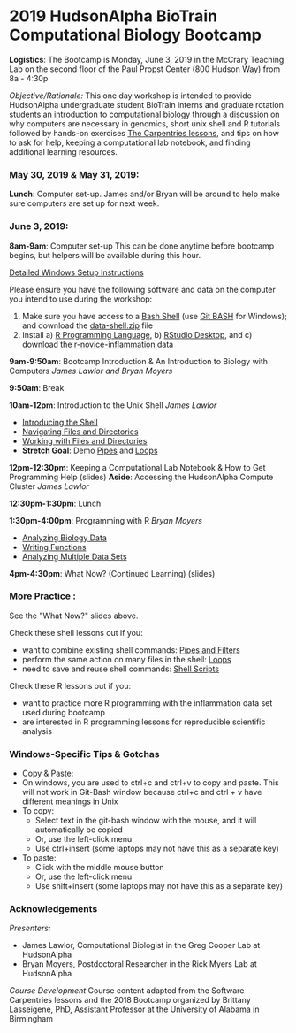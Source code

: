 # 2019 HudsonAlpha BioTrain Computational Biology Bootcamp
**Logistics**: The Bootcamp is Monday, June 3, 2019 in the McCrary Teaching Lab on the second floor of the Paul Propst Center (800 Hudson Way) from 8a - 4:30p

*Objective/Rationale:* This one day workshop is intended to provide HudsonAlpha undergraduate student BioTrain interns and graduate rotation students an introduction to computational biology through a discussion on why computers are necessary in genomics, short unix shell and R tutorials followed by hands-on exercises [The Carpentries lessons](https://carpentries.org/), and tips on how to ask for help, keeping a computational lab notebook, and finding additional learning resources. 



### May 30, 2019 & May 31, 2019:
**Lunch**: Computer set-up. James and/or Bryan will be around to help make sure computers are set up for next week.

### June 3, 2019:

**8am-9am**: Computer set-up This can be done anytime before bootcamp begins, but helpers will be available during this hour.

[Detailed Windows Setup Instructions](windows.html)

Please ensure you have the following software and data on the computer you intend to use during the workshop:
1. Make sure you have access to a [Bash Shell](http://swcarpentry.github.io/shell-novice/setup.html) (use [Git BASH](https://gitforwindows.org/) for Windows); and download the [data-shell.zip](http://swcarpentry.github.io/shell-novice/setup.html) file
2. Install a) [R Programming Language](https://cloud.r-project.org/), b) [RStudio Desktop](https://www.rstudio.com/products/rstudio/download/#download), and c) download the [r-novice-inflammation](https://swcarpentry.github.io/r-novice-inflammation/setup.html) data


**9am-9:50am**: Bootcamp Introduction & An Introduction to Biology with Computers
*James Lawlor and Bryan Moyers*

**9:50am**: Break

**10am-12pm**: Introduction to the Unix Shell
*James Lawlor*

* [Introducing the Shell](http://swcarpentry.github.io/shell-novice/01-intro/)
* [Navigating Files and Directories](http://swcarpentry.github.io/shell-novice/02-filedir/)
* [Working with Files and Directories](http://swcarpentry.github.io/shell-novice/03-create/)
* **Stretch Goal**: Demo [Pipes](http://swcarpentry.github.io/shell-novice/04-pipefilter/index.html) and [Loops](http://swcarpentry.github.io/shell-novice/05-loop/index.html)

**12pm-12:30pm**: Keeping a Computational Lab Notebook & How to Get Programming Help (slides)
**Aside**: Accessing the HudsonAlpha Compute Cluster
*James Lawlor*

**12:30pm-1:30pm**: Lunch

**1:30pm-4:00pm**: Programming with R
*Bryan Moyers*

* [Analyzing Biology Data](http://swcarpentry.github.io/r-novice-inflammation/01-starting-with-data/)
* [Writing Functions](http://swcarpentry.github.io/r-novice-inflammation/02-func-R/)
* [Analyzing Multiple Data Sets](http://swcarpentry.github.io/r-novice-inflammation/03-loops-R/)

**4pm-4:30pm**: What Now? (Continued Learning) (slides)




### More Practice :
See the "What Now?" slides above.

Check these shell lessons out if you:
* want to combine existing shell commands: [Pipes and Filters](http://swcarpentry.github.io/shell-novice/04-pipefilter/index.html)
* perform the same action on many files in the shell: [Loops](http://swcarpentry.github.io/shell-novice/05-loop/index.html)
* need to save and reuse shell commands: [Shell Scripts](http://swcarpentry.github.io/shell-novice/06-script/index.html)


Check these R lessons out if you:
* want to practice more R programming with the inflammation data set used during bootcamp
* are interested in R programming lessons for reproducible scientific analysis

### Windows-Specific Tips & Gotchas
* Copy & Paste:
* On windows, you are used to ctrl+c and ctrl+v to copy and paste. This will not work in Git-Bash window because ctrl+c and ctrl + v have different meanings in Unix
* To copy:
  * Select text in the git-bash window with the mouse, and it will automatically be copied
  * Or, use the left-click menu
  * Use ctrl+insert (some laptops may not have this as a separate key)
* To paste:
  * Click with the middle mouse button
  * Or, use the left-click menu
  * Use shift+insert (some laptops may not have this as a separate key)

### Acknowledgements
*Presenters:*
 - James Lawlor, Computational Biologist in the Greg Cooper Lab at HudsonAlpha
 - Bryan Moyers, Postdoctoral Researcher in the Rick Myers Lab at HudsonAlpha

*Course Development*
Course content adapted from the Software Carpentries lessons and the 2018 Bootcamp organized by Brittany Lasseigene, PhD, Assistant Professor at the University of Alabama in Birmingham
